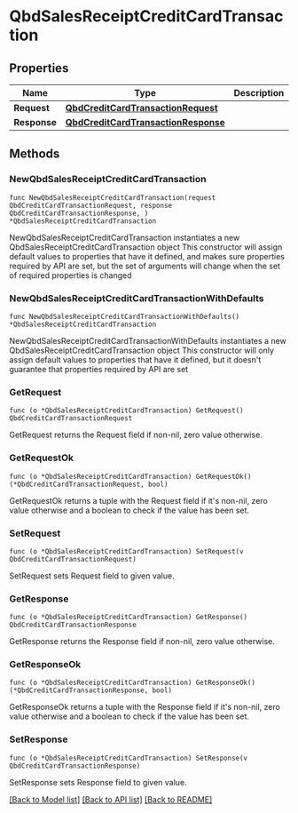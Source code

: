 # QbdSalesReceiptCreditCardTransaction

## Properties

Name | Type | Description | Notes
------------ | ------------- | ------------- | -------------
**Request** | [**QbdCreditCardTransactionRequest**](QbdCreditCardTransactionRequest.md) |  | 
**Response** | [**QbdCreditCardTransactionResponse**](QbdCreditCardTransactionResponse.md) |  | 

## Methods

### NewQbdSalesReceiptCreditCardTransaction

`func NewQbdSalesReceiptCreditCardTransaction(request QbdCreditCardTransactionRequest, response QbdCreditCardTransactionResponse, ) *QbdSalesReceiptCreditCardTransaction`

NewQbdSalesReceiptCreditCardTransaction instantiates a new QbdSalesReceiptCreditCardTransaction object
This constructor will assign default values to properties that have it defined,
and makes sure properties required by API are set, but the set of arguments
will change when the set of required properties is changed

### NewQbdSalesReceiptCreditCardTransactionWithDefaults

`func NewQbdSalesReceiptCreditCardTransactionWithDefaults() *QbdSalesReceiptCreditCardTransaction`

NewQbdSalesReceiptCreditCardTransactionWithDefaults instantiates a new QbdSalesReceiptCreditCardTransaction object
This constructor will only assign default values to properties that have it defined,
but it doesn't guarantee that properties required by API are set

### GetRequest

`func (o *QbdSalesReceiptCreditCardTransaction) GetRequest() QbdCreditCardTransactionRequest`

GetRequest returns the Request field if non-nil, zero value otherwise.

### GetRequestOk

`func (o *QbdSalesReceiptCreditCardTransaction) GetRequestOk() (*QbdCreditCardTransactionRequest, bool)`

GetRequestOk returns a tuple with the Request field if it's non-nil, zero value otherwise
and a boolean to check if the value has been set.

### SetRequest

`func (o *QbdSalesReceiptCreditCardTransaction) SetRequest(v QbdCreditCardTransactionRequest)`

SetRequest sets Request field to given value.


### GetResponse

`func (o *QbdSalesReceiptCreditCardTransaction) GetResponse() QbdCreditCardTransactionResponse`

GetResponse returns the Response field if non-nil, zero value otherwise.

### GetResponseOk

`func (o *QbdSalesReceiptCreditCardTransaction) GetResponseOk() (*QbdCreditCardTransactionResponse, bool)`

GetResponseOk returns a tuple with the Response field if it's non-nil, zero value otherwise
and a boolean to check if the value has been set.

### SetResponse

`func (o *QbdSalesReceiptCreditCardTransaction) SetResponse(v QbdCreditCardTransactionResponse)`

SetResponse sets Response field to given value.



[[Back to Model list]](../README.md#documentation-for-models) [[Back to API list]](../README.md#documentation-for-api-endpoints) [[Back to README]](../README.md)


